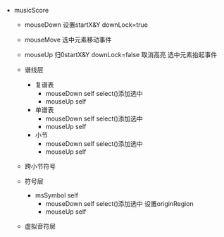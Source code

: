 + musicScore
    + mouseDown 设置startX&Y downLock=true
    + mouseMove 选中元素移动事件
    + mouseUp 归0startX&Y downLock=false 取消高亮 选中元素抬起事件
    + 谱线层
        + 复谱表
            + mouseDown self select()添加选中
            + mouseUp self
        + 单谱表
            + mouseDown self select()添加选中
            + mouseUp self
        + 小节
            + mouseDown self select()添加选中
            + mouseUp self
    + 跨小节符号
    + 符号层
        + msSymbol self
            + mouseDown self select()添加选中 设置originRegion
            + mouseUp self

    + 虚拟音符层